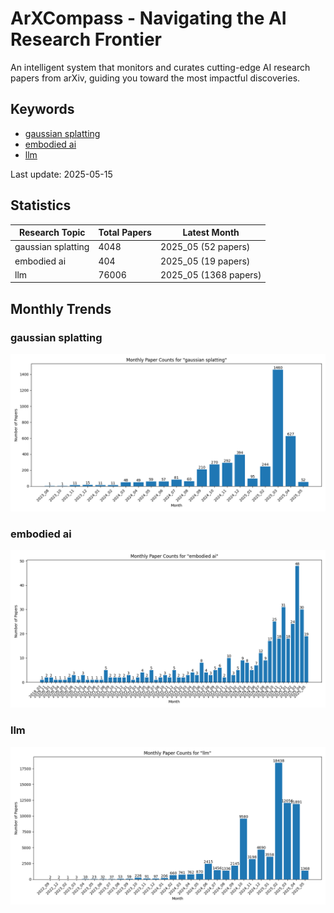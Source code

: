 # ArXCompass - Navigating the AI Research Frontier
An intelligent system that monitors and curates cutting-edge AI research papers from arXiv, guiding you toward the most impactful discoveries.

## Keywords

- [gaussian splatting](gaussian_splatting/)
- [embodied ai](embodied_ai/)
- [llm](llm/)

Last update: 2025-05-15

## Statistics

| Research Topic | Total Papers | Latest Month |
| --- | --- | --- |
| gaussian splatting | 4048 | 2025_05 (52 papers) |
| embodied ai | 404 | 2025_05 (19 papers) |
| llm | 76006 | 2025_05 (1368 papers) |

## Monthly Trends

### gaussian splatting

![Monthly Paper Counts for gaussian splatting](gaussian_splatting/monthly_stats.png)

### embodied ai

![Monthly Paper Counts for embodied ai](embodied_ai/monthly_stats.png)

### llm

![Monthly Paper Counts for llm](llm/monthly_stats.png)


